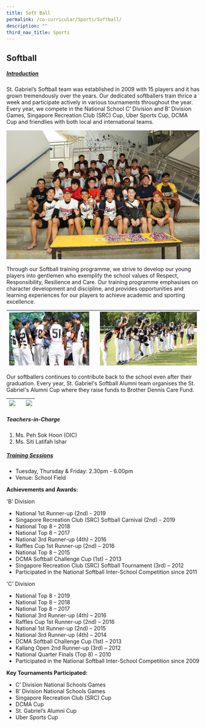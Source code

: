 ```yaml
---
title: Soft Ball
permalink: /co-curricular/Sports/Softball/
description: ""
third_nav_title: Sports
---
```

## Softball 

##### <u>Introduction</u>
St. Gabriel’s Softball team was established in 2009 with 15 players and it has grown tremendously over the years. Our dedicated softballers train thrice a week and participate actively in various tournaments throughout the year. Every year, we compete in the National School C’ Division and B’ Division Games, Singapore Recreation Club (SRC) Cup, Uber Sports Cup, DCMA Cup and friendlies with both local and international teams.

![](/images/CCA/Sports%20&%20Games/Softball/Softball%20-%201.jpeg)

Through our Softball training programme, we strive to develop our young players into gentlemen who exemplify the school values of Respect, Responsibility, Resilience and Care. Our training programme emphasises on character development and discipline, and provides opportunities and learning experiences for our players to achieve academic and sporting excellence.

</style>
<table class="tg">
<thead>
<tr>
    <th class="tg-tlx9"><img style="width:100%" src="/images/CCA/Sports%20&%20Games/Softball/Softball%20-%202.jpeg"></th>
	<th class="tg-tlx9"></th>
    <th class="tg-tlx9"><img class="tg-tlx9"><img style="width:100%" src="/images/CCA/Sports%20&%20Games/Softball/Softball%20-%203.jpeg">
    </th>
  </th></tr>
</thead>
</table>
		 
Our softballers continues to contribute back to the school even after their graduation. Every year, St. Gabriel's Softball Alumni team organises the St. Gabriel's Alumni Cup where they raise funds to Brother Dennis Care Fund.

</style>
<table class="tg">
<thead>
<tr>
    <th class="tg-tlx9"><img style="width:89%" src="/images/CCA/Sports%20&%20Games/Softball/Softball%20-%204.jpeg"></th>
	<th class="tg-tlx9"></th>
    <th class="tg-tlx9"><img class="tg-tlx9"><img style="width:100%" src="/images/CCA/Sports%20&%20Games/Softball/Softball%20-%205.jpeg">
    </th>
  </th></tr>
</thead>
</table>
		 
##### Teachers-in-Charge<br>
1. Ms. Peh Sok Hoon (OIC)<br>
2. Ms. Siti Latifah Ishar<br>


##### <u>Training Sessions</u>

*   Tuesday, Thursday & Friday: 2.30pm - 6.00pm
*   Venue: School Field


**Achievements and Awards:**<br>

'B' Division
*   National 1st Runner-up (2nd) - 2019
*   Singapore Recreation Club (SRC) Softball Carnival (2nd) - 2019     
*   National Top 8 – 2018
*   National Top 8 – 2017
*   National 3rd Runner-up (4th) – 2016
*   Raffles Cup 1st Runner-up (2nd) – 2016
*   National Top 8 – 2015
*   DCMA Softball Challenge Cup (1st) – 2013
*   Singapore Recreation Club (SRC) Softball Tournament (3rd) – 2012
*   Participated in the National Softball Inter-School Competition since 2011


'C' Division

*   National Top 8 - 2019
*   National Top 8 – 2018
*   National Top 8 – 2017
*   National 3rd Runner-up (4th) – 2016
*   Raffles Cup 1st Runner-up (2nd) – 2016
*   National 1st Runner-up (2nd) – 2015
*   National 3rd Runner-up (4th) – 2014
*   DCMA Softball Challenge Cup (1st) – 2013
*   Kallang Open 2nd Runner-up (3rd) – 2012
*   National Quarter Finals (Top 8) – 2010
*   Participated in the National Softball Inter-School Competition since 2009


**Key Tournaments Participated:**<br>
*   C’ Division National Schools Games<br>
*   B’ Division National Schools Games<br>
*   Singapore Recreation Club (SRC) Cup  
*   DCMA Cup  
*   St. Gabriel’s Alumni Cup  
*   Uber Sports Cup